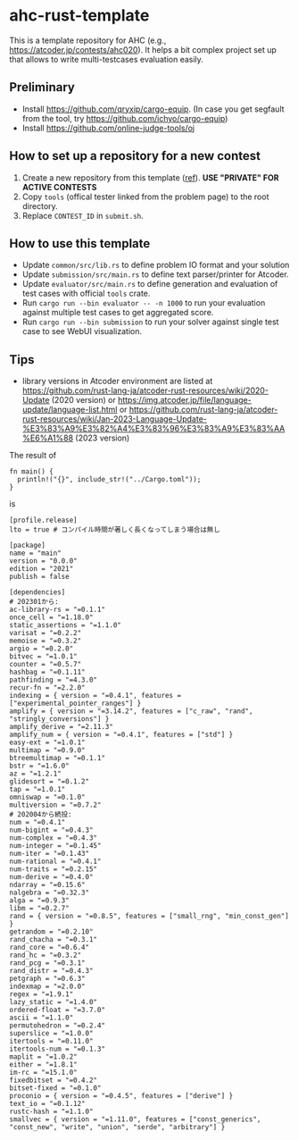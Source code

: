 # ahc-rust-template

This is a template repository for AHC (e.g., https://atcoder.jp/contests/ahc020).
It helps a bit complex project set up that allows to write multi-testcases evaluation easily.

## Preliminary

* Install https://github.com/qryxip/cargo-equip. (In case you get segfault from the tool, try https://github.com/ichyo/cargo-equip)
* Install https://github.com/online-judge-tools/oj

## How to set up a repository for a new contest

1. Create a new repository from this template ([ref](https://docs.github.com/en/repositories/creating-and-managing-repositories/creating-a-repository-from-a-template)). **USE "PRIVATE" FOR ACTIVE CONTESTS**
2. Copy `tools` (offical tester linked from the problem page) to the root directory.
3. Replace `CONTEST_ID` in `submit.sh`.

## How to use this template

* Update `common/src/lib.rs` to define problem IO format and your solution
* Update `submission/src/main.rs` to define text parser/printer for Atcoder.
* Update `evaluator/src/main.rs` to define generation and evaluation of test cases with official `tools` crate.
* Run `cargo run --bin evaluator -- -n 1000` to run your evaluation against multiple test cases to get aggregated score.
* Run `cargo run --bin submission` to run your solver against single test case to see WebUI visualization.

## Tips

* library versions in Atcoder environment are listed at https://github.com/rust-lang-ja/atcoder-rust-resources/wiki/2020-Update (2020 version) or https://img.atcoder.jp/file/language-update/language-list.html or https://github.com/rust-lang-ja/atcoder-rust-resources/wiki/Jan-2023-Language-Update-%E3%83%A9%E3%82%A4%E3%83%96%E3%83%A9%E3%83%AA%E6%A1%88 (2023 version)

The result of
```
fn main() {
  println!("{}", include_str!("../Cargo.toml"));
}
```

is
```
[profile.release]
lto = true # コンパイル時間が著しく長くなってしまう場合は無し

[package]
name = "main"
version = "0.0.0"
edition = "2021"
publish = false

[dependencies]
# 202301から:
ac-library-rs = "=0.1.1"
once_cell = "=1.18.0"
static_assertions = "=1.1.0"
varisat = "=0.2.2"
memoise = "=0.3.2"
argio = "=0.2.0"
bitvec = "=1.0.1"
counter = "=0.5.7"
hashbag = "=0.1.11"
pathfinding = "=4.3.0"
recur-fn = "=2.2.0"
indexing = { version = "=0.4.1", features = ["experimental_pointer_ranges"] }
amplify = { version = "=3.14.2", features = ["c_raw", "rand", "stringly_conversions"] }
amplify_derive = "=2.11.3"
amplify_num = { version = "=0.4.1", features = ["std"] }
easy-ext = "=1.0.1"
multimap = "=0.9.0"
btreemultimap = "=0.1.1"
bstr = "=1.6.0"
az = "=1.2.1"
glidesort = "=0.1.2"
tap = "=1.0.1"
omniswap = "=0.1.0"
multiversion = "=0.7.2"
# 202004から続投:
num = "=0.4.1"
num-bigint = "=0.4.3"
num-complex = "=0.4.3"
num-integer = "=0.1.45"
num-iter = "=0.1.43"
num-rational = "=0.4.1"
num-traits = "=0.2.15"
num-derive = "=0.4.0"
ndarray = "=0.15.6"
nalgebra = "=0.32.3"
alga = "=0.9.3"
libm = "=0.2.7"
rand = { version = "=0.8.5", features = ["small_rng", "min_const_gen"] }
getrandom = "=0.2.10"
rand_chacha = "=0.3.1"
rand_core = "=0.6.4"
rand_hc = "=0.3.2"
rand_pcg = "=0.3.1"
rand_distr = "=0.4.3"
petgraph = "=0.6.3"
indexmap = "=2.0.0"
regex = "=1.9.1"
lazy_static = "=1.4.0"
ordered-float = "=3.7.0"
ascii = "=1.1.0"
permutohedron = "=0.2.4"
superslice = "=1.0.0"
itertools = "=0.11.0"
itertools-num = "=0.1.3"
maplit = "=1.0.2"
either = "=1.8.1"
im-rc = "=15.1.0"
fixedbitset = "=0.4.2"
bitset-fixed = "=0.1.0"
proconio = { version = "=0.4.5", features = ["derive"] }
text_io = "=0.1.12"
rustc-hash = "=1.1.0"
smallvec = { version = "=1.11.0", features = ["const_generics", "const_new", "write", "union", "serde", "arbitrary"] }
```
